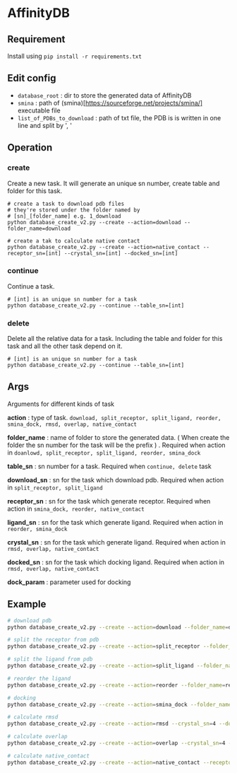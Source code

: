 # AffinityDB

## Requirement

Install using `pip install -r requirements.txt`

## Edit config

- `database_root` : dir to store the generated data of AffinityDB
- `smina` : path of (smina)[https://sourceforge.net/projects/smina/] executable file
- `list_of_PDBs_to_download` : path of txt file, the PDB is is written in one line and split by ', '

## Operation

### create

Create a new task. It will generate an unique sn number, create table and folder for this task.

```shell
# create a task to download pdb files
# they're stored under the folder named by
# [sn]_[folder_name] e.g. 1_download
python database_create_v2.py --create --action=download --folder_name=download

# create a tak to calculate native contact
python database_create_v2.py --create --action=native_contact --receptor_sn=[int] --crystal_sn=[int] --docked_sn=[int]
```

### continue

Continue a task.

```shell
# [int] is an unique sn number for a task
python database_create_v2.py --continue --table_sn=[int]
```

### delete

Delete all the relative data for a task. Including the table and folder for this task and all the other task depend on it.

```shell
# [int] is an unique sn number for a task
python database_create_v2.py --continue --table_sn=[int]
```

## Args

Arguments for different kinds of task

**action** : type of task. `download, split_receptor, split_ligand, reorder, smina_dock, rmsd, overlap, native_contact`

**folder_name** : name of folder to store the generated data. ( When create the folder the sn number for the task will be the prefix ) . Required when action in `doanlowd, split_receptor, split_ligand, reorder, smina_dock`

**table_sn** : sn number for a task. Required when `continue, delete` task

**download_sn** : sn for the task which download pdb. Required when action in `split_receptor, split_ligand`

**receptor_sn** : sn for the task which generate receptor. Required when action in `smina_dock, reorder, native_contact`

**ligand_sn** : sn for the task which generate ligand. Required when action in `reorder, smina_dock`

**crystal_sn** : sn for the task which generate ligand. Required when action in `rmsd, overlap, native_contact`

**docked_sn** : sn for the task which docking ligand. Required when action in `rmsd, overlap, native_contact`

**dock_param** : parameter used for docking

## Example

```bash
# download pdb
python database_create_v2.py --create --action=download --folder_name=download

# split the receptor from pdb
python database_create_v2.py --create --action=split_receptor --folder_name=splite_receptor --download_sn=1

# split the ligand from pdb
python database_create_v2.py --create --action=split_ligand --folder_name=splite_ligand --download_sn=1

# reorder the ligand
python database_create_v2.py --create --action=reorder --folder_name=reorder --ligand_sn=3 --receptor_sn=2

# docking
python database_create_v2.py --create --action=smina_dock --folder_name=vinardo --ligand_sn=4 --receptor_sn=2 --dock_param=vinardo

# calculate rmsd
python database_create_v2.py --create --action=rmsd --crystal_sn=4 --docked_sn=5

# calculate overlap
python database_create_v2.py --create --action=overlap --crystal_sn=4 --docked_sn=5

# calculate native_contact
python database_create_v2.py --create --action=native_contact --receptor_sn=2 --crystal_sn=4 --docked_sn=5
```